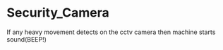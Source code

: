 # Security_Camera
If any heavy movement detects on the cctv camera then machine starts sound(BEEP!)
